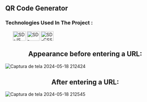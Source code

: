 <h2>QR Code Generator</h2>

<h3>Technologies Used In The Project :</h3>

<ul>
  <img align="center" alt="SD-JS" height="30" width="40" src="https://cdn.jsdelivr.net/gh/devicons/devicon@latest/icons/javascript/javascript-original.svg">
  <img align="center" alt="SD-HTML" height="30" width="40" src="https://cdn.jsdelivr.net/gh/devicons/devicon@latest/icons/html5/html5-original.svg">
  <img align="center" alt="SD-CSS" height="30" width="40" src="https://cdn.jsdelivr.net/gh/devicons/devicon@latest/icons/css3/css3-original.svg">
</ul>

<h2 align="center">Appearance before entering a URL:</h2>

![Captura de tela 2024-05-18 212424](https://github.com/SandynellyDiniz/QRCode-Generator/assets/160080540/5190acac-708a-4ce8-8cc8-e0c9c6a10518)

<h2 align="center">After entering a URL:</h2>

![Captura de tela 2024-05-18 212545](https://github.com/SandynellyDiniz/QRCode-Generator/assets/160080540/4ffeb528-239c-4474-8bf7-76a55b53d818)



